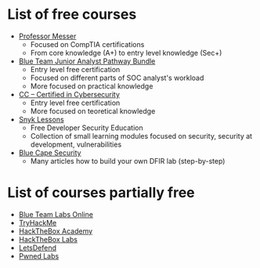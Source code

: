 # List of free courses

- [Professor Messer](https://www.professormesser.com/)
  - Focused on CompTIA certifications
  - From core knowledge (A+) to entry level knowledge (Sec+)
- [Blue Team Junior Analyst Pathway Bundle](https://www.securityblue.team/courses/blue-team-junior-analyst-pathway-bundle)
  - Entry level free certification
  - Focused on different parts of SOC analyst's workload
  - More focused on practical knowledge
- [CC – Certified in Cybersecurity](https://www.isc2.org/certifications/cc)
  - Entry level free certification
  - More focused on teoretical knowledge
- [Snyk Lessons](https://learn.snyk.io/catalog/?format=lesson)
  - Free Developer Security Education
  - Collection of small learning modules focused on security, security at development, vulnerabilities
- [Blue Cape Security](https://bluecapesecurity.com/getting-started/)
  - Many articles how to build your own DFIR lab (step-by-step)

# List of courses partially free

- [Blue Team Labs Online](https://blueteamlabs.online/)
- [TryHackMe](https://tryhackme.com/)
- [HackTheBox Academy](https://academy.hackthebox.com/)
- [HackTheBox Labs](https://app.hackthebox.com/)
- [LetsDefend](https://letsdefend.io/)
- [Pwned Labs](https://pwnedlabs.io/)

